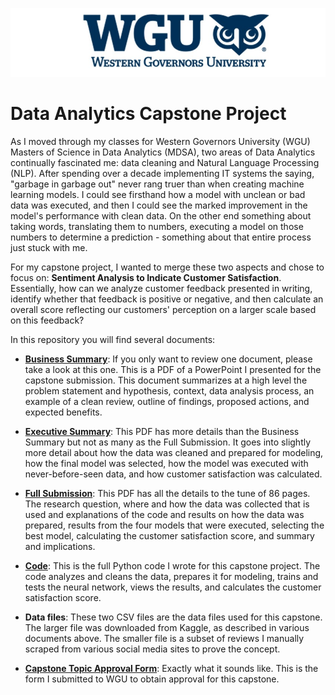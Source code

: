
![WGU Header](./images/wgu-logo-840x575_cropped.jpg)


# Data Analytics Capstone Project

As I moved through my classes for Western Governors University (WGU) Masters of Science in Data Analytics (MDSA), two areas of Data Analytics continually fascinated me: data cleaning and Natural Language Processing (NLP). After spending over a decade implementing IT systems the saying, "garbage in garbage out" never rang truer than when creating machine learning models. I could see firsthand how a model with unclean or bad data was executed, and then I could see the marked improvement in the model's performance with clean data. On the other end something about taking words, translating them to numbers, executing a model on those numbers to determine a prediction - something about that entire process just stuck with me.
 
For my capstone project, I wanted to merge these two aspects and chose to focus on: **Sentiment Analysis to Indicate Customer Satisfaction**. Essentially, how can we analyze customer feedback presented in writing, identify whether that feedback is positive or negative, and then calculate an overall score reflecting our customers' perception on a larger scale based on this feedback?

In this repository you will find several documents:

* **[Business Summary](https://github.com/holsteco/WGU_MSDA/blob/main/D214-Capstone/D214_NKM2_Task_3_Submission_Holstege_Business_Summary.pdf)**: If you only want to review one document, please take a look at this one. This is a PDF of a PowerPoint I presented for the capstone submission. This document summarizes at a high level the problem statement and hypothesis, context, data analysis process, an example of a clean review, outline of findings, proposed actions, and expected benefits.

* **[Executive Summary](https://github.com/holsteco/WGU_MSDA/blob/main/D214-Capstone/D214_NKM2_Task_3_PA_Submission_Holstege_Executive_Summary.pdf)**: This PDF has more details than the Business Summary but not as many as the Full Submission. It goes into slightly more detail about how the data was cleaned and prepared for modeling, how the final model was selected, how the model was executed with never-before-seen data, and how customer satisfaction was calculated.

* **[Full Submission](https://github.com/holsteco/WGU_MSDA/blob/main/D214-Capstone/D214_NKM2_Task_2_PA_Submission_Holstege.pdf)**: This PDF has all the details to the tune of 86 pages. The research question, where and how the data was collected that is used and explanations of the code and results on how the data was prepared, results from the four models that were executed, selecting the best model, calculating the customer satisfaction score, and summary and implications.

* **[Code](https://github.com/holsteco/WGU_MSDA/blob/main/D214-Capstone/D214_NKM2_Submission_Holstege.py)**: This is the full Python code I wrote for this capstone project. The code analyzes and cleans the data, prepares it for modeling, trains and tests the neural network, views the results, and calculates the customer satisfaction score.

* **Data files**: These two CSV files are the data files used for this capstone. The larger file was downloaded from Kaggle, as described in various documents above. The smaller file is a subset of reviews I manually scraped from various social media sites to prove the concept.

* **[Capstone Topic Approval Form](https://github.com/holsteco/WGU_MSDA/blob/main/D214-Capstone/MSDA%20Capstone%20Topic%20Approval%20Form_Holstege.pdf)**: Exactly what it sounds like. This is the form I submitted to WGU to obtain approval for this capstone.